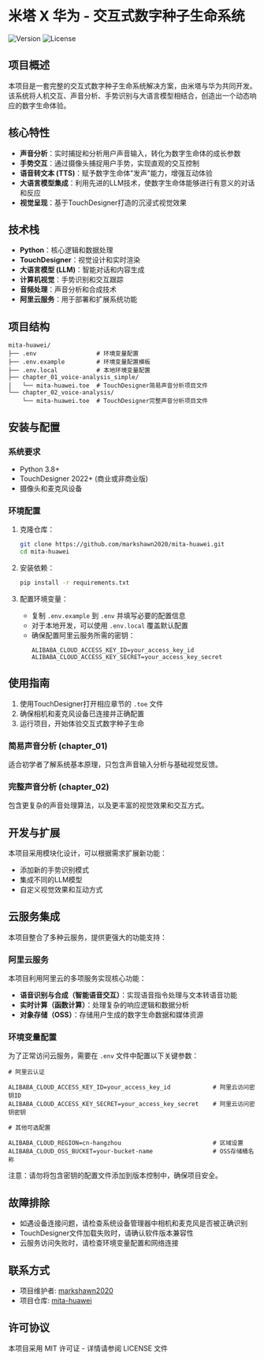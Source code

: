 # 米塔 X 华为 - 交互式数字种子生命系统

![Version](https://img.shields.io/badge/version-1.0.0-blue)
![License](https://img.shields.io/badge/license-MIT-green)

## 项目概述

本项目是一套完整的交互式数字种子生命系统解决方案，由米塔与华为共同开发。该系统将人机交互、声音分析、手势识别与大语言模型相结合，创造出一个动态响应的数字生命体验。

## 核心特性

- **声音分析**：实时捕捉和分析用户声音输入，转化为数字生命体的成长参数
- **手势交互**：通过摄像头捕捉用户手势，实现直观的交互控制
- **语音转文本 (TTS)**：赋予数字生命体"发声"能力，增强互动体验
- **大语言模型集成**：利用先进的LLM技术，使数字生命体能够进行有意义的对话和反应
- **视觉呈现**：基于TouchDesigner打造的沉浸式视觉效果

## 技术栈

- **Python**：核心逻辑和数据处理
- **TouchDesigner**：视觉设计和实时渲染
- **大语言模型 (LLM)**：智能对话和内容生成
- **计算机视觉**：手势识别和交互跟踪
- **音频处理**：声音分析和合成技术
- **阿里云服务**：用于部署和扩展系统功能

## 项目结构

```
mita-huawei/
├── .env                 # 环境变量配置
├── .env.example         # 环境变量配置模板
├── .env.local           # 本地环境变量配置
├── chapter_01_voice-analysis_simple/
│   └── mita-huawei.toe  # TouchDesigner简易声音分析项目文件
└── chapter_02_voice-analysis/
    └── mita-huawei.toe  # TouchDesigner完整声音分析项目文件
```

## 安装与配置

### 系统要求

- Python 3.8+
- TouchDesigner 2022+ (商业或非商业版)
- 摄像头和麦克风设备

### 环境配置

1. 克隆仓库：
   ```bash
   git clone https://github.com/markshawn2020/mita-huawei.git
   cd mita-huawei
   ```

2. 安装依赖：
   ```bash
   pip install -r requirements.txt
   ```

3. 配置环境变量：
   - 复制 `.env.example` 到 `.env` 并填写必要的配置信息
   - 对于本地开发，可以使用 `.env.local` 覆盖默认配置
   - 确保配置阿里云服务所需的密钥：
     ```
     ALIBABA_CLOUD_ACCESS_KEY_ID=your_access_key_id
     ALIBABA_CLOUD_ACCESS_KEY_SECRET=your_access_key_secret
     ```

## 使用指南

1. 使用TouchDesigner打开相应章节的 `.toe` 文件
2. 确保相机和麦克风设备已连接并正确配置
3. 运行项目，开始体验交互式数字种子生命

### 简易声音分析 (chapter_01)

适合初学者了解系统基本原理，只包含声音输入分析与基础视觉反馈。

### 完整声音分析 (chapter_02)

包含更复杂的声音处理算法，以及更丰富的视觉效果和交互方式。

## 开发与扩展

本项目采用模块化设计，可以根据需求扩展新功能：

- 添加新的手势识别模式
- 集成不同的LLM模型
- 自定义视觉效果和互动方式

## 云服务集成

本项目整合了多种云服务，提供更强大的功能支持：

### 阿里云服务

本项目利用阿里云的多项服务实现核心功能：

- **语音识别与合成（智能语音交互）**：实现语音指令处理与文本转语音功能
- **实时计算（函数计算）**：处理复杂的响应逻辑和数据分析
- **对象存储（OSS）**：存储用户生成的数字生命数据和媒体资源

### 环境变量配置

为了正常访问云服务，需要在 `.env` 文件中配置以下关键参数：

```
# 阿里云认证

ALIBABA_CLOUD_ACCESS_KEY_ID=your_access_key_id            # 阿里云访问密钥ID
ALIBABA_CLOUD_ACCESS_KEY_SECRET=your_access_key_secret    # 阿里云访问密钥密钥

# 其他可选配置

ALIBABA_CLOUD_REGION=cn-hangzhou                          # 区域设置
ALIBABA_CLOUD_OSS_BUCKET=your-bucket-name                 # OSS存储桶名称
```

注意：请勿将包含密钥的配置文件添加到版本控制中，确保项目安全。

## 故障排除

- 如遇设备连接问题，请检查系统设备管理器中相机和麦克风是否被正确识别
- TouchDesigner文件加载失败时，请确认软件版本兼容性
- 云服务访问失败时，请检查环境变量配置和网络连接

## 联系方式

- 项目维护者: [markshawn2020](https://github.com/markshawn2020)
- 项目仓库: [mita-huawei](https://github.com/markshawn2020/mita-huawei)

## 许可协议

本项目采用 MIT 许可证 - 详情请参阅 LICENSE 文件
